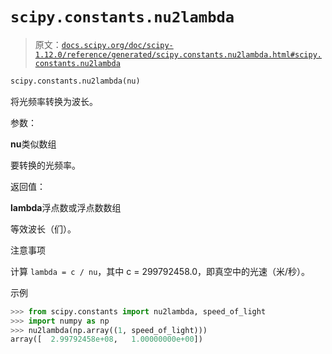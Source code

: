 # `scipy.constants.nu2lambda`

> 原文：[`docs.scipy.org/doc/scipy-1.12.0/reference/generated/scipy.constants.nu2lambda.html#scipy.constants.nu2lambda`](https://docs.scipy.org/doc/scipy-1.12.0/reference/generated/scipy.constants.nu2lambda.html#scipy.constants.nu2lambda)

```py
scipy.constants.nu2lambda(nu)
```

将光频率转换为波长。

参数：

**nu**类似数组

要转换的光频率。

返回值：

**lambda**浮点数或浮点数数组

等效波长（们）。

注意事项

计算 `lambda = c / nu`，其中 c = 299792458.0，即真空中的光速（米/秒）。

示例

```py
>>> from scipy.constants import nu2lambda, speed_of_light
>>> import numpy as np
>>> nu2lambda(np.array((1, speed_of_light)))
array([  2.99792458e+08,   1.00000000e+00]) 
```
